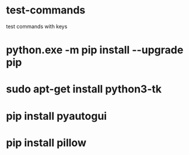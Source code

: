 # test-commands
 test commands with keys
 # python.exe -m pip install --upgrade pip
 # sudo apt-get install python3-tk
 # pip install pyautogui
 # pip install pillow
